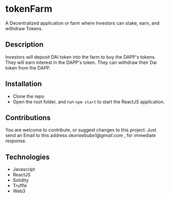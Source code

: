 # tokenFarm
A Decentralized application or farm where Investors can stake, earn, and withdraw Tokens.

## Description
Investors will deposit DAI token into the farm to buy the DAPP's tokens. 
They will earn interest in the DAPP's token.
They can withdraw their Dai token from the DAPP.

## Installation
* Clone the repo
* Open the root folder, and run
`npm start` to start the ReactJS application.

## Contributions
You are welcome to contribute, or suggest changes to this project. Just send an Email to this address _okorieebube1@gmail.com_ , for immediate response.

## Technologies
* Javascript
* ReactJS
* Solidity
* Truffle
* Web3

